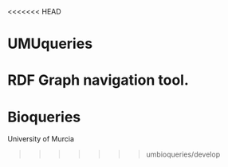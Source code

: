 <<<<<<< HEAD
# UMUqueries
RDF Graph navigation tool.
=======
# Bioqueries

University of Murcia
>>>>>>> umbioqueries/develop
